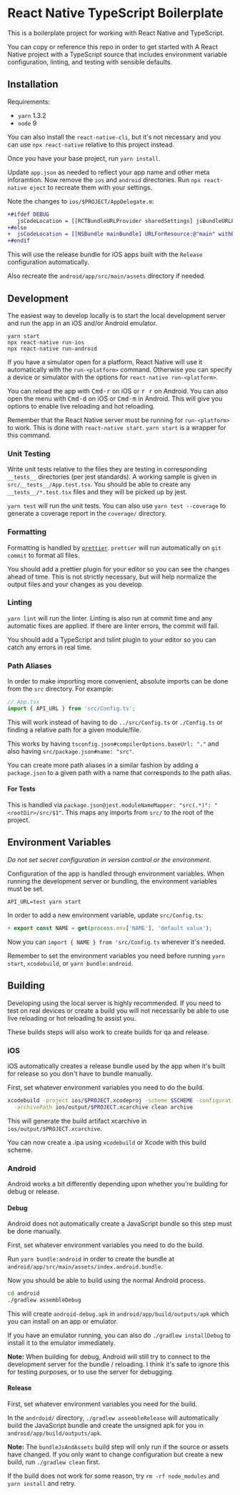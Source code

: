 # React Native TypeScript Boilerplate
This is a boilerplate project for working with React Native and TypeScript.

You can copy or reference this repo in order to get started with A React Native
project with a TypeScript source that includes environment variable
configuration, linting, and testing with sensible defaults.

## Installation
Requirements:
* `yarn` 1.3.2
* `node` 9

You can also install the `react-native-cli`, but it's not necessary and you
can use `npx react-native` relative to this project instead.

Once you have your base project, run `yarn install`.

Update `app.json` as needed to reflect your app name and other meta inforamtion.
Now remove the `ios` and `android` directories. Run `npx react-native eject` to
recreate them with your settings.

Note the changes to `ios/$PROJECT/AppDelegate.m`:

```diff
+#ifdef DEBUG
   jsCodeLocation = [[RCTBundleURLProvider sharedSettings] jsBundleURLForBundleRoot:@"index" fallbackResource:nil];
+#else
+  jsCodeLocation = [[NSBundle mainBundle] URLForResource:@"main" withExtension:@"jsbundle"];
+#endif
```

This will use the release bundle for iOS apps built with the `Release`
configuration automatically.

Also recreate the `android/app/src/main/assets` directory if needed.

## Development
The easiest way to develop locally is to start the local development server and
run the app in an iOS and/or Android emulator.

```
yarn start
npx react-native run-ios
npx react-native run-android
```

If you have a simulator open for a platform, React Native will use it
automatically with the `run-<platform>` command. Otherwise you can specify a
device or simulator with the options for `react-native run-<platform>`.

You can reload the app with <kbd>Cmd-r</kbd> on iOS or <kbd>r r</kbd> on
Android. You can also open the menu with <kbd>Cmd-d</kbd> on iOS or
<kbd>Cmd-m</kbd> in Android. This will give you options to enable live reloading
and hot reloading.

Remember that the React Native server must be running for `run-<platform>` to
work. This is done with `react-native start`. `yarn start` is a wrapper for this
command.

### Unit Testing
Write unit tests relative to the files they are testing in corresponding
`__tests__` directories (per jest standards). A working sample is given in
`src/__tests__/App.test.tsx`. You should be able to create any `__tests__/*.test.tsx`
files and they will be picked up by jest.

`yarn test` will run the unit tests. You can also use `yarn test --coverage`
to generate a coverage report in the `coverage/` directory.

### Formatting
Formatting is handled by [`prettier`](https://github.com/prettier/prettier).
`prettier` will run automatically on `git commit` to format all files.

You should add a prettier plugin for your editor so you can see the changes
ahead of time. This is not strictly necessary, but will help normalize the
output files and your changes as you develop.

### Linting
`yarn lint` will run the linter. Linting is also run at commit time and any
automatic fixes are applied. If there are linter errors, the commit will fail.

You should add a TypeScript and tslint plugin to your editor so you can catch
any errors in real time.

### Path Aliases
In order to make importing more convenient, absolute imports can be done from
the `src` directory. For example:

```ts
// App.tsx
import { API_URL } from 'src/Config.ts';
```

This will work instead of having to do `../src/Config.ts` or `./Config.ts` or
finding a relative path for a given module/file.

This works by having `tsconfig.json#compilerOptions.baseUrl: "."` and also
having `src/package.json#name: "src"`.

You can create more path aliases in a similar fashion by adding a
`package.json` to a given path with a name that corresponds to the path alias.

#### For Tests
This is handled via `package.json@jest.moduleNameMapper: "src(.*)": "<rootDir>/src/$1"`.
This maps any imports from `src/` to the root of the project.

## Environment Variables
*Do not set secret configuration in version control or the environment*.

Configuration of the app is handled through environment variables. When running
the development server or bundling, the environment variables must be set.

```
API_URL=test yarn start
```

In order to add a new environment variable, update `src/Config.ts`:

```ts
+ export const NAME = get(process.env['NAME'], 'default value');
```

Now you can `import { NAME } from 'src/Config.ts` wherever it's needed.

Remember to set the environment variables you need  before running `yarn start`,
`xcodebuild`, or `yarn bundle:android`.

## Building
Developing using the local server is highly recommended. If you need to test on
real devices or create a build you will not necessarily be able to use live
reloading or hot reloading to assist you.

These builds steps will also work to create builds for qa and release.

### iOS
iOS automatically creates a release bundle used by the app when it's built for
release so you don't have to bundle manually.

First, set whatever environment variables you need to do the build.

```sh
xcodebuild -project ios/$PROJECT.xcodeproj -scheme $SCHEME -configuration $DEBUG_OR_RELEASE \
  -archivePath ios/output/$PROJECT.xcarchive clean archive
```

This will generate the build artifact xcarchive in `ios/output/$PROJECT.xcarchive`.

You can now create a .ipa using `xcodebuild` or Xcode with this build scheme.

### Android
Android works a bit differently depending upon whether you're building for
debug or release.

#### Debug
Android does not automatically create a JavaScript bundle so this step must
be done manually.

First, set whatever environment variables you need to do the build.

Run `yarn bundle:android` in order to create the bundle at
`android/app/src/main/assets/index.android.bundle`.

Now you should be able to build using the normal Android process.

```sh
cd android
./gradlew assembleDebug
```

This will create `android-debug.apk` in `android/app/build/outputs/apk` which
you can install on an app or emulator.

If you have an emulator running, you can also do `./gradlew installDebug` to
install it to the emulator immediately.

**Note:** When building for debug, Android will still try to connect to the
development server for the bundle / reloading. I think it's safe to ignore this
for testing purposes, or to use the server for debugging.

#### Release
First, set whatever environment variables you need for the build.

In the `andrdoid/` directory, `./gradlew assembleRelease` will automatically
build the JavaScript bundle and create the unsigned apk for you in
`android/app/build/outputs/apk`.

**Note:** The `bundleJsAndAssets` build step will only run if the source or
assets have changed. If you only want to change configuration but create a new
build, run `./gradlew clean` first.

If the build does not work for some reason, try `rm -rf node_modules` and
`yarn install` and retry.
